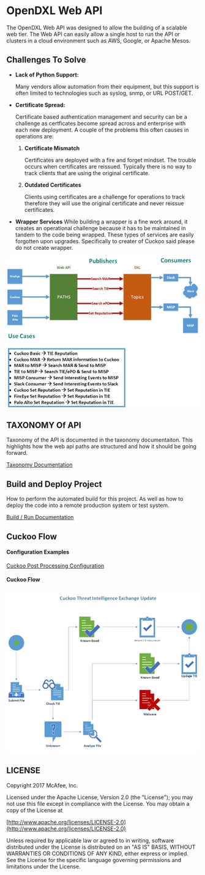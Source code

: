 # OpenDXL Web API

The OpenDXL Web API was designed to allow the building of a scalable web tier.  The Web API can easily allow a single host to run the API or clusters in a cloud environment such as AWS, Google, or Apache Mesos.  

## Challenges To Solve
* **Lack of Python Support:**

     Many vendors allow automation from their equipment, but this support is often limited to technologies such as syslog, snmp, or URL POST/GET.
*  **Certificate Spread:**

     Certificate based authentication management and security can be a challenge as certficates become spread across and enterprise with each new deployment.  A couple of the problems this often causes in operations are:
            
    1. **Certificate Mismatch**
    
        Certificates are deployed with a fire and forget mindset.  The trouble occurs when certificates are reissued.  Typically there is no way to track clients that are using the original certificate.   
    2. **Outdated Certificates**
    
        Clients using certificates are a challenge for operations to track therefore they will use the original certificate and never reissue certificates.
* **Wrapper Services**
    While building a wrapper is a fine work around, it creates an operational challenge because it has to be maintained in tandem to the code being wrapped.  These types of services are easily forgotten upon upgrades.  Specifically to creater of Cuckoo said please do not create wrapper.

![Web API](docs/images/webapi.jpg)

## TAXONOMY Of API

Taxonomy of the API is documented in the taxonomy documentaiton.  This highlights how the web api paths are structured and how it should be going forward.

[Taxonomy Documentation](docs/taxonomy.md)

## Build and Deploy Project

How to perform the automated build for this project.  As well as how to deploy the code into a remote production system or test system.

[Build / Run Documentation](docs/build.md)

## Cuckoo Flow

#### Configuration Examples
[Cuckoo Post Processing Configuration](docs/cuckoo.md)

#### Cuckoo Flow
![Cuckoo Flow01](docs/images/cuckoo01.jpg)

## LICENSE
Copyright 2017 McAfee, Inc.

Licensed under the Apache License, Version 2.0 (the "License"); you may not use this file except in compliance with the License. You may obtain a copy of the License at

[http://www.apache.org/licenses/LICENSE-2.0](http://www.apache.org/licenses/LICENSE-2.0)

Unless required by applicable law or agreed to in writing, software distributed under the License is distributed on an "AS IS" BASIS, WITHOUT WARRANTIES OR CONDITIONS OF ANY KIND, either express or implied. See the License for the specific language governing permissions and limitations under the License.